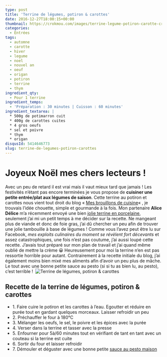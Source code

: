 ```yaml
---
type: post
title: 'Terrine de légumes, potiron & carottes'
date: 2016-12-27T18:00:15+00:00
thumbnail: https://crokmou.com/images/terrine-legume-potiron-carotte-crokmou-blog-cuisine-voyage-belgique-1.jpg
categories:
  - Entrées
tags:
  - automne
  - carotte
  - hiver
  - legume
  - noel
  - nouvel an
  - oeuf
  - origan
  - potiron
  - terrine
  - thym
ingredient_qty:
  - Pour 1 terrine
ingredient_temps:
  - 'Préparation : 30 minutes | Cuisson : 60 minutes'
ingredient_textarea: |
  * 500g de potimarron cuit
  * 400g de carottes cuites
  * 4 gros oeufs
  * sel et poivre
  * thym
  * origan
disqusId: 5414646773
slug: terrine-de-legumes-potiron-carottes
---
```


# Joyeux Noël mes chers lecteurs !

Avec un peu de retard il est vrai mais il vaut mieux tard que jamais ! Les festivités n’étant pas encore terminées je vous propose de **cuisiner une petite entrée/plat aux légumes de saison**. Cette terrine au potiron et carottes nous vient tout droit du blog « [Mes brouillons de cuisine](http://cuisinebyana.canalblog.com/archives/2013/11/11/28392729.html)« , je trouvais l’idée chouette, simple et gourmande à la fois. Mon partenaire **Alice Délice** m’a récemment envoyé une bien [jolie terrine en porcelaine](https://www.alicedelice.com/grill-terrine/terrine-650-grs-presse-1012500.html), seulement j’ai mi un petit temps à me décider sur la recette. Ne mangeant plus de viande et donc de foie gras, j’ai dû chercher un peu afin de trouver une jolie tambouille à base de légumes ! Comme vous l’avez peut être lu sur Facebook, _mes exploits culinaires du moment se révèlent fort décevants_ et assez catastrophiques, une fois n’est pas coutume, j’ai aussi loupé cette recette. J’avais tout préparé sur mon plan de travail et j’ai quand même oublié de mettre la crème 😀 Heureusement pour moi la terrine n’en est pas ressortie horrible pour autant. Contrairement à la recette initiale du blog, j’ai également moins bien mixé mes aliments afin d’avoir un peu plus de mâche. Le tout avec une bonne petite sauce au pesto (si si tu as bien lu, au pesto), c’est terrible !  ![Terrine de légumes, potiron & carottes](https://crokmou.com/images/terrine-legume-potiron-carotte-crokmou-blog-cuisine-voyage-belgique_c0gffh.jpg)

## **Recette de la terrine de légumes, potiron & carottes**

* 1\. Faire cuire le potiron et les carottes à l’eau. Egoutter et réduire en purée tout en gardant quelques morceaux. Laisser refroidir un peu
* 2\. Préchauffer le four à 180°C
* 3\. Mélanger les oeufs, le sel, le poivre et les épices avec la purée
* 4\. Verser dans la terrine et tasser avec la presse
* 5\. Enfourner pour 5à/60 minutes tout en vérifiant de tant en tant avec un couteau si la terrine est cuite
* 6\. Sortir du four et laisser refroidir
* 7\. Démouler et déguster avec une bonne petite [sauce au pesto maison](http://www.crokmou.com/2013/07/pesto-au-basilic-al-genovese)